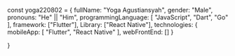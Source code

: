 const yoga220802 = {
    fullName: "Yoga Agustiansyah",
    gender: "Male",
    pronouns: "He" || "Him",
    programmingLanguage: [
        "JavaScript",
        "Dart",
        "Go"
    ],
    framework: ["Flutter"],
    Library: ["React Native"],
    technologies: {
        mobileApp: [
            "Flutter",
            "React Native"
        ],
        webFrontEnd: []
    }

}
